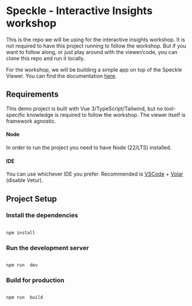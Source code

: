 
#  Speckle - Interactive Insights workshop

This is the repo we will be using for the interactive insights workshop. It is not required to have this project running to follow the workshop. But if you want to follow along, or just play around with the viewer/code, you can clone this repo and run it locally.

For the workshop, we will be building a simple app on top of the Speckle Viewer. You can find the documentation [here](https://speckle.guide/viewer/).

##  Requirements
This demo project is built with Vue 3/TypeScript/Tailwind, but no tool-specific knowledge is required to follow the workshop. The viewer itself is framework agnostic.

#### Node
In order to run the project you need to have Node (22/LTS) installed.

#### IDE
You can use whichever IDE you prefer. Recommended is [VSCode](https://code.visualstudio.com/) + [Volar](https://marketplace.visualstudio.com/items?itemName=Vue.volar) (disable Vetur).

##  Project Setup

###  Install the dependencies
```sh

npm install

```

###  Run the development server

```sh

npm run  dev

```

###  Build for production

  

```sh

npm run  build

```